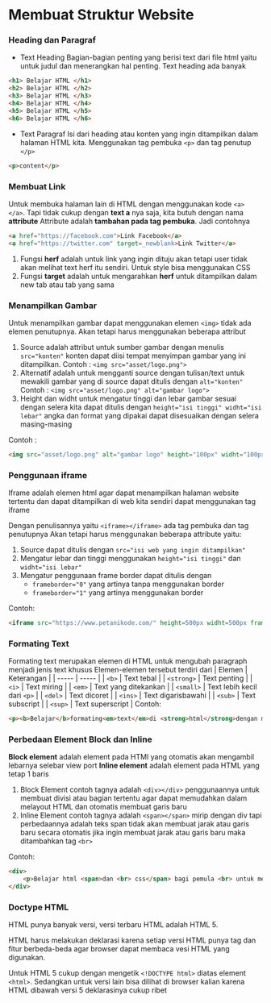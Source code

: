 # Membuat Struktur Website

### Heading dan Paragraf

- Text Heading
Bagian-bagian penting yang berisi text dari file html yaitu untuk judul dan menerangkan hal penting. Text heading ada banyak
```html
<h1> Belajar HTML </h1>
<h2> Belajar HTML </h2>
<h3> Belajar HTML </h3>
<h4> Belajar HTML </h4>
<h5> Belajar HTML </h5>
<h6> Belajar HTML </h6>
```

- Text Paragraf
Isi dari heading atau konten yang ingin ditampilkan dalam halaman HTML kita. Menggunakan tag pembuka ```<p>``` dan tag penutup ```</p>```
```html
<p>content</p>
```

### Membuat Link
Untuk membuka halaman lain di HTML dengan menggunakan kode ```<a> </a>```. Tapi tidak cukup dengan **text a** nya saja, kita butuh dengan nama **attribute**
Attribute adalah **tambahan pada tag pembuka**. Jadi contohnya
```html
<a href="https://facebook.com">Link Facebook</a>
<a href="https://twitter.com" target=_newblank>Link Twitter</a>
```
1. Fungsi **herf** adalah untuk link yang ingin dituju akan tetapi user tidak akan melihat text herf itu sendiri. Untuk style bisa menggunakan CSS
2. Fungsi **target** adalah untuk mengarahkan **herf** untuk ditampilkan dalam new tab atau tab yang sama

### Menampilkan Gambar
Untuk menampilkan gambar dapat menggunakan elemen ```<img>``` tidak ada elemen penutupnya. Akan tetapi harus menggunakan beberapa attribut
1. Source adalah attribut untuk sumber gambar dengan menulis ```src="konten"``` konten dapat diisi tempat menyimpan gambar yang ini ditampilkan. 
Contoh : ```<img src="asset/logo.png">```
2. Alternatif adalah untuk mengganti source dengan tulisan/text untuk mewakili gambar yang di source dapat ditulis dengan ```alt="konten"```
Contoh : ```<img src="asset/logo.png" alt="gambar logo">```
3. Height dan widht untuk mengatur tinggi dan lebar gambar sesuai dengan selera kita dapat ditulis dengan ```height="isi tinggi" widht="isi lebar"``` angka dan format yang dipakai dapat disesuaikan dengan selera masing-masing

Contoh : 
```html
<img src="asset/logo.png" alt="gambar logo" height="100px" widht="100px">
```

### Penggunaan iframe
Iframe adalah elemen html agar dapat menampilkan halaman website tertentu dan dapat ditampilkan di web kita sendiri dapat menggunakan tag iframe

Dengan penulisannya yaitu ```<iframe></iframe>``` ada tag pembuka dan tag penutupnya
Akan tetapi harus menggunakan beberapa attribute yaitu:
1. Source dapat ditulis dengan ```src="isi web yang ingin ditampilkan"``` 
2. Mengatur lebar dan tinggi menggunakan ```height="isi tinggi"``` dan ```widht="isi lebar"```
3. Mengatur penggunaan frame border dapat ditulis dengan 
    - ```frameborder="0"``` yang artinya tanpa menggunakan border
    - ```frameborder="1"``` yang artinya menggunakan border

Contoh:
```html
<iframe src="https://www.petanikode.com/" height=500px widht=500px frameborder="0"></iframe>
```

### Formating Text
Formating text merupakan elemen di HTML untuk mengubah paragraph menjadi jenis text khusus
Elemen-elemen tersebut terdiri dari
| Elemen | Keterangan |
| ----- | ----- |
| ```<b>```  | Text tebal  |
| ```<strong>``` | Text penting  |
| ```<i>```  | Text miring  |
| ```<em>``` | Text yang ditekankan  |
| ```<small>```  | Text lebih kecil dari ```<p>```  |
| ```<del>``` | Text dicoret  |
| ```<ins>```  | Text digarisbawahi  |
| ```<sub>``` | Text subscript  |
| ```<sup>``` | Text superscript  |
Contoh:
```html
<p><b>Belajar</b>formating<em>text</em>di <strong>html</strong>dengan menggunakan<i>Visual Studio</i></p>
```

### Perbedaan Element Block dan Inline

**Block element** adalah element pada HTMl yang otomatis akan mengambil lebarnya selebar view port
**Inline element** adalah element pada HTML yang tetap 1 baris

1. Block Element contoh tagnya adalah ```<div></div>``` penggunaannya untuk membuat divisi atau bagian tertentu agar dapat memudahkan dalam melayout HTML dan otomatis membuat garis baru
2. Inline Element contoh tagnya adalah ```<span></span>``` mirip dengan div tapi perbedaannya adalah teks span tidak akan membuat jarak atau garis baru secara otomatis jika ingin membuat jarak atau garis baru maka ditambahkan tag ```<br>```

Contoh:
```html
<div>
    <p>Belajar html <span>dan <br> css</span> bagi pemula <br> untuk membangun website <br> dari nol</p>
</div>
```

### Doctype HTML
HTML punya banyak versi, versi terbaru HTML adalah HTML 5.

HTML harus melakukan deklarasi karena setiap versi HTML punya tag dan fitur berbeda-beda agar browser dapat membaca vesi HTML yang digunakan.

Untuk HTML 5 cukup dengan mengetik ```<!DOCTYPE html>``` diatas element ```<html>```. Sedangkan untuk versi lain bisa dilihat di browser kalian karena HTML dibawah versi 5 deklarasinya cukup ribet

